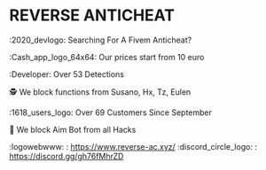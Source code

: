 # REVERSE ANTICHEAT
:2020_devlogo: Searching For A Fivem Anticheat? 

:Cash_app_logo_64x64:  Our prices start from 10 euro

:Developer: Over 53 Detections

🕵️   We block functions from Susano, Hx, Tz, Eulen

:1618_users_logo:  Over 69 Customers Since September

🤖  We block Aim Bot from all Hacks

:logowebwww: : https://www.reverse-ac.xyz/
:discord_circle_logo: : https://discord.gg/gh76fMhrZD
